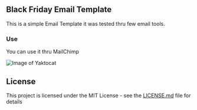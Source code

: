 ## Black Friday Email Template

This is a simple Email Template it was tested thru few email tools.

### Use

You can use it thru MailChimp

![Image of Yaktocat](https://dorinaemailtest.s3.us-east-2.amazonaws.com/black-friday-sale.png)
## License

This project is licensed under the MIT License - see the [LICENSE.md](LICENSE.md) file for details
